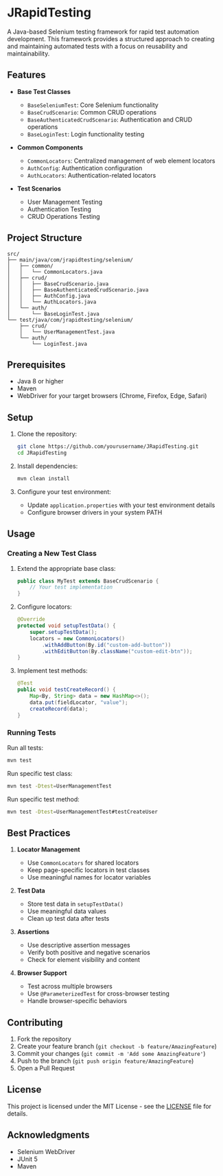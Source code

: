 # JRapidTesting

A Java-based Selenium testing framework for rapid test automation development. This framework provides a structured approach to creating and maintaining automated tests with a focus on reusability and maintainability.

## Features

- **Base Test Classes**
  - `BaseSeleniumTest`: Core Selenium functionality
  - `BaseCrudScenario`: Common CRUD operations
  - `BaseAuthenticatedCrudScenario`: Authentication and CRUD operations
  - `BaseLoginTest`: Login functionality testing

- **Common Components**
  - `CommonLocators`: Centralized management of web element locators
  - `AuthConfig`: Authentication configuration
  - `AuthLocators`: Authentication-related locators

- **Test Scenarios**
  - User Management Testing
  - Authentication Testing
  - CRUD Operations Testing

## Project Structure

```
src/
├── main/java/com/jrapidtesting/selenium/
│   ├── common/
│   │   └── CommonLocators.java
│   ├── crud/
│   │   ├── BaseCrudScenario.java
│   │   ├── BaseAuthenticatedCrudScenario.java
│   │   ├── AuthConfig.java
│   │   └── AuthLocators.java
│   └── auth/
│       └── BaseLoginTest.java
└── test/java/com/jrapidtesting/selenium/
    ├── crud/
    │   └── UserManagementTest.java
    └── auth/
        └── LoginTest.java
```

## Prerequisites

- Java 8 or higher
- Maven
- WebDriver for your target browsers (Chrome, Firefox, Edge, Safari)

## Setup

1. Clone the repository:
   ```bash
   git clone https://github.com/yourusername/JRapidTesting.git
   cd JRapidTesting
   ```

2. Install dependencies:
   ```bash
   mvn clean install
   ```

3. Configure your test environment:
   - Update `application.properties` with your test environment details
   - Configure browser drivers in your system PATH

## Usage

### Creating a New Test Class

1. Extend the appropriate base class:
   ```java
   public class MyTest extends BaseCrudScenario {
       // Your test implementation
   }
   ```

2. Configure locators:
   ```java
   @Override
   protected void setupTestData() {
       super.setupTestData();
       locators = new CommonLocators()
           .withAddButton(By.id("custom-add-button"))
           .withEditButton(By.className("custom-edit-btn"));
   }
   ```

3. Implement test methods:
   ```java
   @Test
   public void testCreateRecord() {
       Map<By, String> data = new HashMap<>();
       data.put(fieldLocator, "value");
       createRecord(data);
   }
   ```

### Running Tests

Run all tests:
```bash
mvn test
```

Run specific test class:
```bash
mvn test -Dtest=UserManagementTest
```

Run specific test method:
```bash
mvn test -Dtest=UserManagementTest#testCreateUser
```

## Best Practices

1. **Locator Management**
   - Use `CommonLocators` for shared locators
   - Keep page-specific locators in test classes
   - Use meaningful names for locator variables

2. **Test Data**
   - Store test data in `setupTestData()`
   - Use meaningful data values
   - Clean up test data after tests

3. **Assertions**
   - Use descriptive assertion messages
   - Verify both positive and negative scenarios
   - Check for element visibility and content

4. **Browser Support**
   - Test across multiple browsers
   - Use `@ParameterizedTest` for cross-browser testing
   - Handle browser-specific behaviors

## Contributing

1. Fork the repository
2. Create your feature branch (`git checkout -b feature/AmazingFeature`)
3. Commit your changes (`git commit -m 'Add some AmazingFeature'`)
4. Push to the branch (`git push origin feature/AmazingFeature`)
5. Open a Pull Request

## License

This project is licensed under the MIT License - see the [LICENSE](LICENSE) file for details.

## Acknowledgments

- Selenium WebDriver
- JUnit 5
- Maven